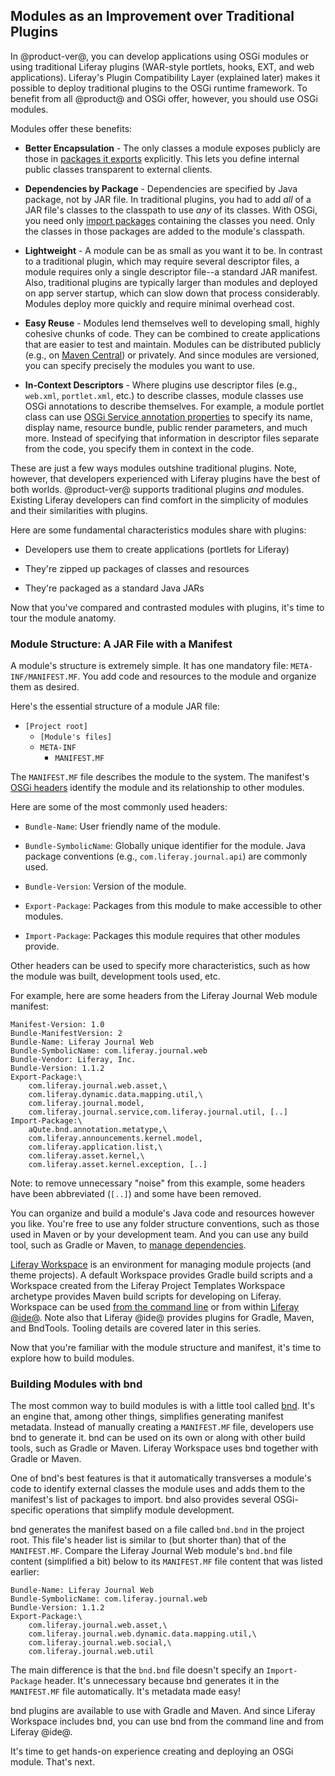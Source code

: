 ## Modules as an Improvement over Traditional Plugins [](id=modules-as-an-improvement-over-traditional-plugins)

In @product-ver@, you can develop applications using OSGi modules or using
traditional Liferay plugins (WAR-style portlets, hooks, EXT, and web
applications). Liferay's Plugin Compatibility Layer (explained later) makes it
possible to deploy traditional plugins to the OSGi runtime framework. To benefit
from all @product@ and OSGi offer, however, you should use OSGi modules.

Modules offer these benefits:

- **Better Encapsulation** - The only classes a module exposes publicly are
those in [packages it exports](/develop/reference/-/knowledge_base/7-1/exporting-packages)
explicitly. This lets you define internal public classes transparent to
external clients.

- **Dependencies by Package** - Dependencies are specified by Java package, not
by JAR file. In traditional plugins, you had to add *all* of a JAR file's
classes to the classpath to use *any* of its classes. With OSGi, you need only
[import packages](/develop/reference/-/knowledge_base/7-1/importing-packages)
containing the classes you need. Only the classes in those packages are added to
the module's classpath.

- **Lightweight** - A module can be as small as you want it to be. In contrast
to a traditional plugin, which may require several descriptor files, a module
requires only a single descriptor file--a standard JAR manifest. Also,
traditional plugins are typically larger than modules and deployed on app server
startup, which can slow down that process considerably. Modules deploy more
quickly and require minimal overhead cost.

- **Easy Reuse** - Modules lend themselves well to developing small, highly
cohesive chunks of code. They can be combined to create applications that are
easier to test and maintain. Modules can be distributed publicly (e.g., on
[Maven Central](https://search.maven.org/)) or privately. And since modules are
versioned, you can specify precisely the modules you want to use.

- **In-Context Descriptors** - Where plugins use descriptor files (e.g.,
`web.xml`, `portlet.xml`, etc.) to describe classes, module classes use OSGi
annotations to describe themselves. For example, a module portlet class can use
[OSGi Service annotation properties](/develop/reference/-/knowledge_base/7-1/portlet-descriptor-to-osgi-service-property-map)
to specify its name, display name, resource bundle, public render parameters,
and much more. Instead of specifying that information in descriptor files
separate from the code, you specify them in context in the code.

These are just a few ways modules outshine traditional plugins. Note, however,
that developers experienced with Liferay plugins have the best of both worlds.
@product-ver@ supports traditional plugins *and* modules. Existing Liferay
developers can find comfort in the simplicity of modules and their similarities
with plugins.

Here are some fundamental characteristics modules share with plugins:

- Developers use them to create applications (portlets for Liferay)

- They're zipped up packages of classes and resources

- They're packaged as a standard Java JARs

Now that you've compared and contrasted modules with plugins, it's time to tour
the module anatomy. 

### Module Structure: A JAR File with a Manifest [](id=module-structure-a-jar-file-with-a-manifest)

A module's structure is extremely simple. It has one mandatory file:
`META-INF/MANIFEST.MF`. You add code and resources to the module and organize
them as desired. 

Here's the essential structure of a module JAR file:

- `[Project root]`
    - `[Module's files]`
    - `META-INF`
        - `MANIFEST.MF`

The `MANIFEST.MF` file describes the module to the system. The manifest's
[OSGi headers](https://www.osgi.org/bundle-headers-reference/)
identify the module and its relationship to other modules. 

Here are some of the most commonly used headers:

- `Bundle-Name`: User friendly name of the module.

- `Bundle-SymbolicName`: Globally unique identifier for the module. Java package
conventions (e.g., `com.liferay.journal.api`) are commonly used.

- `Bundle-Version`: Version of the module.

- `Export-Package`: Packages from this module to make accessible to other
modules.

- `Import-Package`: Packages this module requires that other modules provide.

Other headers can be used to specify more characteristics, such as how the
module was built, development tools used, etc. 

For example, here are some headers from the Liferay Journal Web module manifest:

    Manifest-Version: 1.0
    Bundle-ManifestVersion: 2
    Bundle-Name: Liferay Journal Web
    Bundle-SymbolicName: com.liferay.journal.web
    Bundle-Vendor: Liferay, Inc.
    Bundle-Version: 1.1.2
    Export-Package:\
        com.liferay.journal.web.asset,\
        com.liferay.dynamic.data.mapping.util,\
        com.liferay.journal.model,
        com.liferay.journal.service,com.liferay.journal.util, [..]
    Import-Package:\
        aQute.bnd.annotation.metatype,\
        com.liferay.announcements.kernel.model,
        com.liferay.application.list,\
        com.liferay.asset.kernel,\
        com.liferay.asset.kernel.exception, [..]

Note: to remove unnecessary "noise" from this example, some headers have been
abbreviated (`[..]`) and some have been removed.

You can organize and build a module's Java code and resources however you like.
You're free to use any folder structure conventions, such as those used in Maven
or by your development team. And you can use any build tool, such as Gradle or
Maven, to  [manage dependencies](/develop/tutorials/-/knowledge_base/7-1/configuring-dependencies). 

[Liferay Workspace](/develop/tutorials/-/knowledge_base/7-1/liferay-workspace)
is an environment for managing module projects (and theme projects). A default
Workspace provides Gradle build scripts and a Workspace created from the Liferay
Project Templates Workspace archetype provides Maven build scripts for
developing on Liferay. Workspace can be used [from the command line](/develop/tutorials/-/knowledge_base/7-1/blade-cli)
or from within [Liferay @ide@](/develop/tutorials/-/knowledge_base/7-1/liferay-ide).
Note also that Liferay @ide@ provides plugins for Gradle, Maven, and BndTools.
Tooling details are covered later in this series.

Now that you're familiar with the module structure and manifest, it's time to
explore how to build modules.

### Building Modules with bnd [](id=building-modules-with-bnd)

The most common way to build modules is with a little tool called [bnd](http://bnd.bndtools.org/).
It's an engine that, among other things, simplifies generating manifest
metadata. Instead of manually creating a `MANIFEST.MF` file, developers use bnd
to generate it. bnd can be used on its own or along with other build tools, such
as Gradle or Maven. Liferay Workspace uses bnd together with Gradle or Maven.

One of bnd's best features is that it automatically transverses a module's code
to identify external classes the module uses and adds them to the manifest's
list of packages to import. bnd also provides several OSGi-specific operations
that simplify module development.

bnd generates the manifest based on a file called `bnd.bnd` in the project root.
This file's header list is similar to (but shorter than) that of the
`MANIFEST.MF`. Compare the Liferay Journal Web module's `bnd.bnd` file content
(simplified a bit) below to its `MANIFEST.MF` file content that was listed
earlier:

    Bundle-Name: Liferay Journal Web
    Bundle-SymbolicName: com.liferay.journal.web
    Bundle-Version: 1.1.2
    Export-Package:\
        com.liferay.journal.web.asset,\
        com.liferay.journal.web.dynamic.data.mapping.util,\
        com.liferay.journal.web.social,\
        com.liferay.journal.web.util

The main difference is that the `bnd.bnd` file doesn't specify an
`Import-Package` header. It's unnecessary because bnd generates it in the
`MANIFEST.MF` file automatically. It's metadata made easy!

bnd plugins are available to use with Gradle and Maven. And since Liferay
Workspace includes bnd, you can use bnd from the command line and from Liferay
@ide@.

It's time to get hands-on experience creating and deploying an OSGi module.
That's next. 
